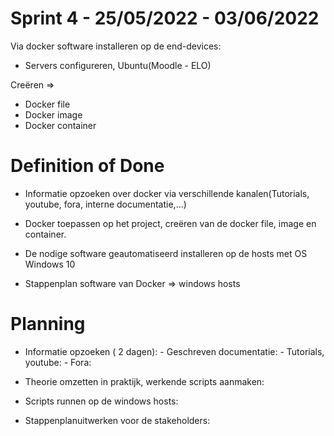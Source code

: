 # Sprint 4 - 25/05/2022 - 03/06/2022

Via docker software installeren op de end-devices:

-	Servers configureren, Ubuntu(Moodle - ELO)

Creëren =>

-	Docker file
-	Docker image
-	Docker container

# Definition of Done


-	Informatie opzoeken over docker via verschillende kanalen(Tutorials, youtube, fora, interne documentatie,...)

-	Docker toepassen op het project, creëren van de docker file, image en container.

-	De nodige software geautomatiseerd installeren op de hosts met OS Windows 10

-	Stappenplan software van Docker => windows hosts

# Planning

-	Informatie opzoeken ( 2 dagen):	-	Geschreven documentatie: 
									-	Tutorials, youtube:
									-	Fora:
									
-	Theorie omzetten in praktijk, werkende scripts aanmaken:

-	Scripts runnen op de windows hosts:

-	Stappenplanuitwerken voor de stakeholders: 